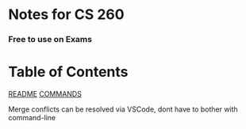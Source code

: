 # Notes for CS 260

### Free to use on Exams

# Table of Contents

[README](README.md)
[COMMANDS](commands.md)

Merge conflicts can be resolved via VSCode, dont have to bother with command-line
